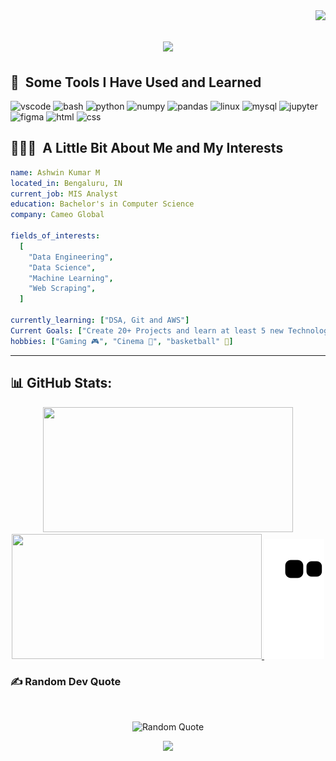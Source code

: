 <img align="right" src="https://visitcount.itsvg.in/api?id=ashwin044&icon=0&color=0">

<h1 align="center">
  <a href="https://git.io/typing-svg">
    <img src="https://readme-typing-svg.herokuapp.com/?lines=Hi+There!+👋;+Myself+Ashwin+Kumar!;&center=true&size=30">
  </a>
</h1>

<h2> 🚀 &nbsp;Some Tools I Have Used and Learned</h2>
<p align="left">
  <img src="https://cdn.jsdelivr.net/gh/devicons/devicon/icons/vscode/vscode-original.svg" alt="vscode" width="45" height="45"/>
  <img src="https://cdn.jsdelivr.net/gh/devicons/devicon/icons/bash/bash-original.svg" alt="bash" width="45" height="45"/>
  <img src="https://cdn.jsdelivr.net/gh/devicons/devicon/icons/python/python-original.svg" alt="python" width="45" height="45" />
  <img src="https://cdn.jsdelivr.net/gh/devicons/devicon/icons/numpy/numpy-original.svg" alt="numpy" width="45" height="45" />
  <img src="https://cdn.jsdelivr.net/gh/devicons/devicon/icons/pandas/pandas-original-wordmark.svg" alt="pandas" width="45" height="45" />
  <img src="https://cdn.jsdelivr.net/gh/devicons/devicon/icons/linux/linux-original.svg" alt="linux" width="45" height="45"/>
  <img src="https://cdn.jsdelivr.net/gh/devicons/devicon/icons/mysql/mysql-plain-wordmark.svg" alt="mysql" width="45" height="45"/>
  <img src="https://cdn.jsdelivr.net/gh/devicons/devicon/icons/jupyter/jupyter-original-wordmark.svg" alt="jupyter" width="45" height="45"/>
  <img src="https://cdn.jsdelivr.net/gh/devicons/devicon/icons/figma/figma-original.svg" alt="figma" width="45" height="45"/>     
  <img src="https://cdn.jsdelivr.net/gh/devicons/devicon/icons/html5/html5-original.svg" alt="html" width="45" height="45" />
  <img src="https://cdn.jsdelivr.net/gh/devicons/devicon/icons/css3/css3-original.svg" alt="css" width="45" height="45"/>           
</p>

<h2> 👨🏻‍💻 &nbsp;A Little Bit About Me and My Interests</h2>

```yaml
name: Ashwin Kumar M
located_in: Bengaluru, IN
current_job: MIS Analyst
education: Bachelor's in Computer Science 
company: Cameo Global

fields_of_interests:
  [
    "Data Engineering",
    "Data Science",
    "Machine Learning",
    "Web Scraping",
  ]
  
currently_learning: ["DSA, Git and AWS"]
Current Goals: ["Create 20+ Projects and learn at least 5 new Technologies."]
hobbies: ["Gaming 🎮", "Cinema 🎦", "basketball" 🏀]
```
  
---  

## 📊 GitHub Stats:
<p align="center">
<a href="https://github.com/ashwin044">
  <img width="400" height="200" src="https://github-readme-stats.vercel.app/api?username=ashwin044&theme=dark&hide_border=false&include_all_commits=false&count_private=false" />
  <img width="400" height="200" src="https://github-readme-streak-stats.herokuapp.com/?user=ashwin044&theme=dark&hide_border=false" />
  <img src="https://github.com/ashwin044/ashwin044/blob/output/github-contribution-grid-snake.svg" />
</a>
</p>


### ✍️ Random Dev Quote
<br>
<p align="center">
  <img src="https://quotes-github-readme.vercel.app/api?type=horizontal&theme=dark" alt="Random Quote">
</p>


<p align="center">
  <img src="https://capsule-render.vercel.app/api?type=waving&color=gradient&height=100&section=footer"/>
</p>
<!-- Proudly created with GPRM ( https://gprm.itsvg.in ) -->
